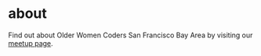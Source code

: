 # about
Find out about Older Women Coders San Francisco Bay Area by visiting our [meetup page](www.meetup.com/OWC-SFBayArea/).
